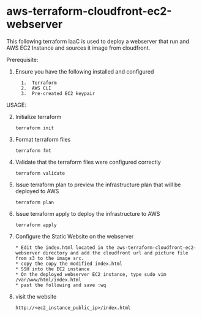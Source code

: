 # aws-terraform-cloudfront-ec2-webserver

This following terraform IaaC is used to deploy a webserver that run and AWS EC2 Instance and sources it image from cloudfront.

Prerequisite:

1.    Ensure you have the following installed and configured

            1.  Terraform
            2.  AWS CLI
            3.  Pre-created EC2 keypair

USAGE:
 
2.  Initialize terraform
    
        terraform init

2.  Format terraform files
    
        terraform fmt
    
3.  Validate that the terraform files were configured correctly
    
        terraform validate

4.  Issue terraform plan to preview the infrastructure plan that will be deployed to AWS
    
        terraform plan

5.  Issue terraform apply to deploy the infrastructure to AWS
    
        terraform apply
    
6.  Configure the Static Website on the webserver

        * Edit the index.html located in the aws-terraform-cloudfront-ec2-webserver directory and add the cloudfront url and picture file from s3 to the image src. 
        * copy the copy the modified index.html
        * SSH into the EC2 instance
        * On the deployed webserver EC2 instance, type sudo vim /var/www/html/index.html
        * past the following and save :wq

7.  visit the website

        http://<ec2_instance_public_ip>/index.html
        
              
          

    

